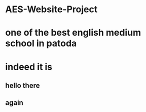 # AES-Website-Project

# one of the best english medium school in patoda

# indeed it is

## hello there
## again
